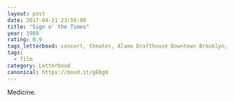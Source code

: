 ```yaml
---
layout: post 
date: 2017-04-21 23:59:00
title: "Sign o' the Times"
year: 1988
rating: 0.9
tags_letterboxd: concert, theater, Alamo Drafthouse Downtown Brooklyn, NYC
tags:
  - film
category: Letterboxd
canonical: https://boxd.it/gEKgN
---
```


Medicine.